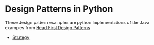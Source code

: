 # Design Patterns in Python

These design pattern examples are python implementations of the Java examples from
[Head First Design Patterns](http://shop.oreilly.com/product/9780596007126.do)

- [Strategy](/strategy/warrior.py)
